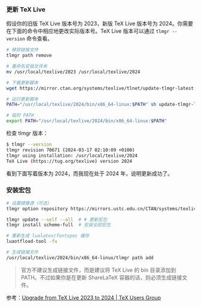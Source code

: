 ### 更新 TeX Live

假设你的旧版 TeX Live 版本号为 2023，新版 TeX Live 版本号为 2024。你需要在下面的命令中相应地更改实际版本号。TeX Live 版本可以通过 `tlmgr --version` 命令查看。

```sh
# 移除链接文件
tlmgr path remove

# 重命名安装文件夹
mv /usr/local/texlive/2023 /usr/local/texlive/2024

# 下载更新脚本
wget https://mirror.ctan.org/systems/texlive/tlnet/update-tlmgr-latest.sh

# 运行更新脚本
PATH="/usr/local/texlive/2024/bin/x86_64-linux:$PATH" sh update-tlmgr-latest.sh -- --upgrade

# 临时 PATH
export PATH="/usr/local/texlive/2024/bin/x86_64-linux:$PATH"
```

检查 tlmgr 版本：

```sh
$ tlmgr --version
tlmgr revision 70671 (2024-03-17 02:10:09 +0100)
tlmgr using installation: /usr/local/texlive/2024
TeX Live (https://tug.org/texlive) version 2024
```

看到下面写着版本为 2024，而我现在处于 2024 年，说明更新成功了。

### 安装宏包

```sh
# 设置镜像源（可选）
tlmgr option repository https://mirrors.ustc.edu.cn/CTAN/systems/texlive/tlnet

tlmgr update --self --all  # # 更新宏包
tlmgr install scheme-full  # 安装全部宏包

# 重新生成 lualatex/fontspec 缓存
luaotfload-tool -fu

# 生成链接文件
/usr/local/texlive/2024/bin/x86_64-linux/tlmgr path add
```

> 官方不建议生成链接文件，而是建议将 TeX Live 的 bin 目录添加到 PATH。不过如果你是在更新 ShareLaTeX 容器的话，则必须生成链接文件。

参考：[Upgrade from TeX Live 2023 to 2024 | TeX Users Group](https://www.tug.org/texlive/upgrade.html)